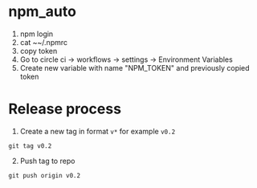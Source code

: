 # npm_auto
1. npm login
2. cat ~~/.npmrc
3. copy token
4. Go to circle ci -> workflows -> settings -> Environment Variables
5. Create new variable with name "NPM_TOKEN" and previously copied token 


# Release process
1. Create a new tag in format `v*` for example `v0.2`
```commandline
git tag v0.2
```
2. Push tag to repo 
```commandline
git push origin v0.2
```